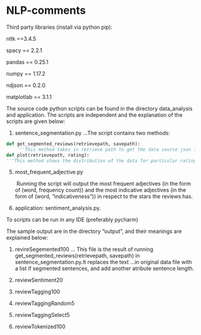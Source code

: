 # NLP-comments
Third party libraries (install via python pip):

nltk ==3.4.5

spacy == 2.2.1

pandas == 0.25.1

numpy == 1.17.2

ndjson == 0.2.0

matplotlab == 3.1.1

The source code python scripts can be found in the directory data_analysis and application. The scripts are independent and the explanation of the scripts are given below:

1. sentence_segmentation.py
...The script contains two methods:
```python
def get_segmented_reviews(retrievepath, savepath):
    '''This method takes in retrieve path to get the data source json file and dump the data into other file in save path, after doing sentence segmentation on reviews.'''
def plot(retrievepath, rating):
'''This method shows the distribution of the data for particular rating star (i.e., 1 to 5). In each plot, the x-axis is the length of a review in number of sentences, and the y-axis is the number of reviews of such length. '''
```

5. most_frequent_adjective.py

   ​	Running the script will output the most frequent adjectives (in the form of (word, frequency count)) and the most indicative adjectives (in the form of (word, “indicativeness”)) in respect to the stars the reviews has.

6. application: sentiment_analysis.py. 

To scripts can be run in any IDE (preferably pycharm)

The sample output are in the directory “output”, and their meanings are explained below:

1. revireSegemented100
... This file is the result of running get_segmented_reviews(retrievepath, savepath) in sentence_segmentation.py.It replaces the text ...in original data file with a list if segmented sentences, and add another atribute sentence length.

2. reviewSentiment20
3. reviewTagging100
4. reviewTaggingRandom5
5. reviewTaggingSelect5
6. reviewTokenized100